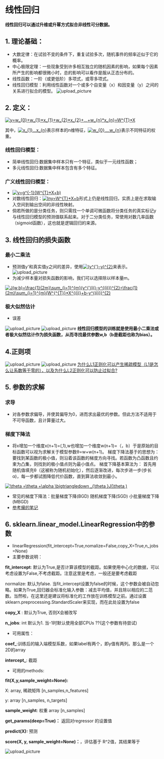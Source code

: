 # 线性回归
**线性回归可以通过升维或升幂方式拟合非线性可分数据。**
## 1. 理论基础：
* 大数定律：在试验不变的条件下，重复试验多次，随机事件的频率近似于它的概率。
* 中心极限定理：一些现象受到许多相互独立的随机因素的影响，如果每个因素所产生的影响都很微小时，总的影响可以看作是服从正态分布的。
* 线性函数：一阶（或更低阶）多项式，或零多项式。
* 线性回归模型：利用线性函数对一个或多个自变量（x）和因变量（y）之间的关系进行拟合的模型。
![upload_picture](https://github.com/wangjiaxin24/machine_learning-52/blob/master/upload_picture/linear_1.png?raw=true)
## 2. 定义：
<a href="https://www.codecogs.com/eqnedit.php?latex=y=w_{0}&plus;w_{1}*x_{1}&plus;w_{2}*x_{2}&plus;...&plus;w_{n}*x_{n}=W^{T}*X" target="_blank"><img src="https://latex.codecogs.com/gif.latex?y=w_{0}&plus;w_{1}*x_{1}&plus;w_{2}*x_{2}&plus;...&plus;w_{n}*x_{n}=W^{T}*X" title="y=w_{0}+w_{1}*x_{1}+w_{2}*x_{2}+...+w_{n}*x_{n}=W^{T}*X" /></a>

其中，<a href="https://www.codecogs.com/eqnedit.php?latex=x_{1}...x_{n}" target="_blank"><img src="https://latex.codecogs.com/gif.latex?x_{1}...x_{n}" title="x_{1}...x_{n}" /></a>表示样本的n维特征，<a href="https://www.codecogs.com/eqnedit.php?latex=w_{0},...w_{n}" target="_blank"><img src="https://latex.codecogs.com/gif.latex?w_{0},...w_{n}" title="w_{0},...w_{n}" /></a>表示不同特征的权重。
  
### 线性回归模型： 
* 简单线性回归:数据集中样本只有一个特征，类似于一元线性函数；
* 多元线性回归:数据集中样本包含有多个特征。
### 广义线性回归模型：
* <a href="https://www.codecogs.com/eqnedit.php?latex=y=g^{-1}(W^{T}*X&plus;b)" target="_blank"><img src="https://latex.codecogs.com/gif.latex?y=g^{-1}(W^{T}*X&plus;b)" title="y=g^{-1}(W^{T}*X+b)" /></a>
* 对数线性回归：<a href="https://www.codecogs.com/eqnedit.php?latex=lny=W^{T}*X&plus;b" target="_blank"><img src="https://latex.codecogs.com/gif.latex?lny=W^{T}*X&plus;b" title="lny=W^{T}*X+b" /></a>形式上仍是线性回归，实质上是在求取输入空间到输出空间的非线性映射。
* 倘若所做的是分类任务，则只需找一个单调可微函数将分类任务的真实标记y与线性回归模型的预测值联系起来。对于二分类任务，常使用对数几率函数（sigmoid函数），这也就是逻辑回归的来源。
## 3. 线性回归的损失函数
### 最小二乘法
* 预测值y'和真实值y之间的差异，使用<a href="https://www.codecogs.com/eqnedit.php?latex=(y^{'}-y)^{2}" target="_blank"><img src="https://latex.codecogs.com/gif.latex?(y^{'}-y)^{2}" title="(y^{'}-y)^{2}" /></a>来表示。
![upload_picture](https://github.com/wangjiaxin24/machine_learning-52/blob/master/upload_picture/linear_2.png?raw=true)
* 为减少样本量对损失函数的影响，我们可以选择除以样本量m。

<a href="https://www.codecogs.com/eqnedit.php?latex=\inline&space;\dpi{100}&space;J(w,b)=\frac{1}{2m}\sum_{i=1}^{m}(y^{'(i)}-y^{(i)})^{2}=\frac{1}{2m}\sum_{i=1}^{m}(W^{^{T}}*X^{(i)}&plus;b-y^{(i)})^{2}" target="_blank"><img src="https://latex.codecogs.com/gif.latex?\inline&space;\dpi{100}&space;J(w,b)=\frac{1}{2m}\sum_{i=1}^{m}(y^{'(i)}-y^{(i)})^{2}=\frac{1}{2m}\sum_{i=1}^{m}(W^{^{T}}*X^{(i)}&plus;b-y^{(i)})^{2}" title="J(w,b)=\frac{1}{2m}\sum_{i=1}^{m}(y^{'(i)}-y^{(i)})^{2}=\frac{1}{2m}\sum_{i=1}^{m}(W^{^{T}}*X^{(i)}+b-y^{(i)})^{2}" /></a>
### 极大似然估计
* 误差

![upload_picture](https://github.com/wangjiaxin24/machine_learning-52/blob/master/upload_picture/linear_3.png?raw=true)
![upload_picture](https://github.com/wangjiaxin24/machine_learning-52/blob/master/upload_picture/linear_4.png?raw=true)
**线性回归模型的训练就是使用最小二乘法或者极大似然估计作为损失函数，从而寻找最优参数w,b（b是截距也称为bias）。**
## 4.正则项
![upload_picture](https://github.com/wangjiaxin24/machine_learning-52/blob/master/upload_picture/linear_5.png?raw=true)
![upload_picture](https://github.com/wangjiaxin24/machine_learning-52/blob/master/upload_picture/linear_6.png?raw=true)
[为什么L1正则化可以产生稀疏模型（L1是怎么让系数等于零的），以及为什么L2正则化可以防止过拟合?](https://blog.csdn.net/jinping_shi/article/details/52433975)
## 5. 参数的求解
### 求导
* 对各参数求偏导，并使其偏导为0，进而求出最优的参数。但此方法不适用于不可导函数，且计算量过大。
### 梯度下降法
* 将x增加一个维度x(n+1)=(,1),w也增加一个维度w(n+1)=（，b）于是原始的目标函数可以视为求解关于模型参数θ=w+w(n+1)。
梯度下降法基于的思想为：要找到某函数的极小值，则沿着该函数的梯度方向寻找。若函数为凸函数且约束为凸集，则找到的极小值点则为最小值点。
梯度下降基本算法为： 首先用随机值填充θ（这被称为随机初始化），然后逐渐改进，每次步进一步(步长α)，每一步都试图降低代价函数，直到算法收敛到最小。

<a href="https://www.codecogs.com/eqnedit.php?latex=\inline&space;\dpi{100}&space;\theta&space;=\theta&space;&plus;\alpha&space;\bigtriangledown&space;_{\theta&space;}J(\theta&space;)" target="_blank"><img src="https://latex.codecogs.com/gif.latex?\inline&space;\dpi{100}&space;\theta&space;=\theta&space;&plus;\alpha&space;\bigtriangledown&space;_{\theta&space;}J(\theta&space;)" title="\theta =\theta +\alpha \bigtriangledown _{\theta }J(\theta )" /></a>
* 常见的梯度下降法：批量梯度下降(BGD)  随机梯度下降(SGD) 小批量梯度下降(MBGD)
* [参考爖的笔记](https://note.youdao.com/share/?id=981825c617d47c10f4e0c373e8b7bfff&type=note#/)

## 6. sklearn.linear_model.LinearRegression中的参数
* linearRegression(fit_intercept=True,nomalize=False,copy_X=True,n_jobs=None)
* 主要参数说明：

**fit_intercept**: 默认为True,是否计算该模型的截距。如果使用中心化的数据，可以考虑设置为False,不考虑截距。注意这里是考虑，一般还是要考虑截距

normalize: 默认为false. 当fit_intercept设置为false的时候，这个参数会被自动忽略。如果为True,回归器会标准化输入参数：减去平均值，并且除以相应的二范数。当然啦，在这里还是建议将标准化的工作放在训练模型之前。通过设置sklearn.preprocessing.StandardScaler来实现，而在此处设置为false

**copy_X** : 默认为True, 否则X会被改写

**n_jobs**: int 默认为1. 当-1时默认使用全部CPUs ??(这个参数有待尝试)

* 可用属性：

**coef_**:训练后的输入端模型系数，如果label有两个，即y值有两列。那么是一个2D的array

**intercept_**: 截距

* 可用的methods:

**fit(X,y,sample_weight=None):** 

X: array, 稀疏矩阵 [n_samples,n_features] 

y:  array  [n_samples, n_targets] 

**sample_weight**: 权重 array  [n_samples] 

**get_params(deep=True)：** 返回对regressor 的设置值

**predict(X):** 预测 

**score(X, y, sample_weight=None)：**，评估基于 R^2值，其结果等于

![upload_picture](https://github.com/wangjiaxin24/machine_learning-52/blob/master/upload_picture/linear_7.png?raw=true)










